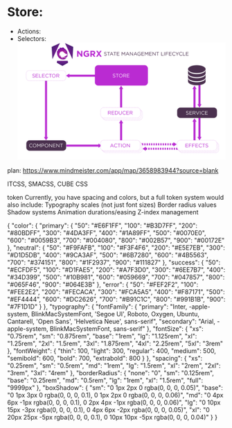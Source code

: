 # Store:

- Actions:
- Selectors:
  ![alt text](image.png)

plan:
https://www.mindmeister.com/app/map/3658983944?source=blank

ITCSS, SMACSS, CUBE CSS

token
Currently, you have spacing and colors, but a full token system would also include:
Typography scales (not just font sizes)
Border radius values
Shadow systems
Animation durations/easing
Z-index management


{
  "color": {
    "primary": {
      "50": "#E6F1FF",
      "100": "#B3D7FF",
      "200": "#80BDFF",
      "300": "#4DA3FF", 
      "400": "#1A89FF",
      "500": "#0070E0",
      "600": "#0059B3",
      "700": "#004080",
      "800": "#002B57",
      "900": "#00172E"
    },
    "neutral": {
      "50": "#F9FAFB",
      "100": "#F3F4F6", 
      "200": "#E5E7EB",
      "300": "#D1D5DB",
      "400": "#9CA3AF",
      "500": "#6B7280",
      "600": "#4B5563", 
      "700": "#374151",
      "800": "#1F2937",
      "900": "#111827"
    },
    "success": {
      "50": "#ECFDF5",
      "100": "#D1FAE5", 
      "200": "#A7F3D0",
      "300": "#6EE7B7",
      "400": "#34D399",
      "500": "#10B981",
      "600": "#059669",
      "700": "#047857",
      "800": "#065F46",
      "900": "#064E3B"
    },
    "error": {
      "50": "#FEF2F2", 
      "100": "#FEE2E2",
      "200": "#FECACA",
      "300": "#FCA5A5", 
      "400": "#F87171",
      "500": "#EF4444",
      "600": "#DC2626",
      "700": "#B91C1C", 
      "800": "#991B1B",
      "900": "#7F1D1D"
    }
  },
  "typography": {
    "fontFamily": {
      "primary": "Inter, -apple-system, BlinkMacSystemFont, 'Segoe UI', Roboto, Oxygen, Ubuntu, Cantarell, 'Open Sans', 'Helvetica Neue', sans-serif",
      "secondary": "Arial, -apple-system, BlinkMacSystemFont, sans-serif"
    },
    "fontSize": {
      "xs": "0.75rem",
      "sm": "0.875rem", 
      "base": "1rem",
      "lg": "1.125rem",
      "xl": "1.25rem", 
      "2xl": "1.5rem",
      "3xl": "1.875rem", 
      "4xl": "2.25rem",
      "5xl": "3rem"
    },
    "fontWeight": {
      "thin": 100,
      "light": 300, 
      "regular": 400,
      "medium": 500,
      "semibold": 600, 
      "bold": 700,
      "extrabold": 800
    }
  },
  "spacing": {
    "xs": "0.25rem", 
    "sm": "0.5rem",
    "md": "1rem", 
    "lg": "1.5rem",
    "xl": "2rem", 
    "2xl": "3rem",
    "3xl": "4rem"
  },
  "borderRadius": {
    "none": "0",
    "sm": "0.125rem", 
    "base": "0.25rem", 
    "md": "0.5rem",
    "lg": "1rem", 
    "xl": "1.5rem", 
    "full": "9999px"
  },
  "boxShadow": {
    "sm": "0 1px 2px 0 rgba(0, 0, 0, 0.05)",
    "base": "0 1px 3px 0 rgba(0, 0, 0, 0.1), 0 1px 2px 0 rgba(0, 0, 0, 0.06)", 
    "md": "0 4px 6px -1px rgba(0, 0, 0, 0.1), 0 2px 4px -1px rgba(0, 0, 0, 0.06)",
    "lg": "0 10px 15px -3px rgba(0, 0, 0, 0.1), 0 4px 6px -2px rgba(0, 0, 0, 0.05)", 
    "xl": "0 20px 25px -5px rgba(0, 0, 0, 0.1), 0 10px 10px -5px rgba(0, 0, 0, 0.04)"
  }
}

